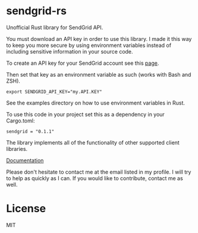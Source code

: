 # sendgrid-rs
Unofficial Rust library for SendGrid API.

You must download an API key in order to use this library. I made it this way
to keep you more secure by using environment variables instead of including
sensitive information in your source code.

To create an API key for your SendGrid account see this [page](https://sendgrid.com/docs/API_Reference/Web_API_v3/API_Keys/index.html).

Then set that key as an environment variable as such (works with Bash and ZSH).

```shell
export SENDGRID_API_KEY="my.API.KEY"
```

See the examples directory on how to use environment variables in Rust.

To use this code in your project set this as a dependency in your Cargo.toml:
```shell
sendgrid = "0.1.1"
```

The library implements all of the functionality of other supported client libraries.

[Documentation](https://garrettsquire.com/rust/sendgrid-rs/sendgrid)

Please don't hesitate to contact me at the email listed in my profile. I will
try to help as quickly as I can. If you would like to contribute, contact me
as well.

# License
MIT
